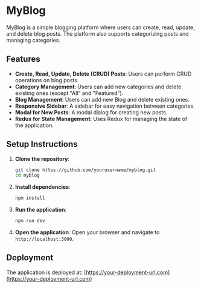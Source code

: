 # MyBlog

MyBlog is a simple blogging platform where users can create, read, update, and delete blog posts. The platform also supports categorizing posts and managing categories.

## Features

- **Create, Read, Update, Delete (CRUD) Posts**: Users can perform CRUD operations on blog posts.
- **Category Management**: Users can add new categories and delete existing ones (except "All" and "Featured").
- **Blog Management**: Users can add new Blog and delete existing ones.
- **Responsive Sidebar**: A sidebar for easy navigation between categories.
- **Modal for New Posts**: A modal dialog for creating new posts.
- **Redux for State Management**: Uses Redux for managing the state of the application.

## Setup Instructions

1. **Clone the repository**:
    ```bash
    git clone https://github.com/yourusername/myblog.git
    cd myblog
    ```

2. **Install dependencies**:
    ```bash
    npm install
    ```

3. **Run the application**:
    ```bash
    npm run dev
    ```

4. **Open the application**:
    Open your browser and navigate to `http://localhost:3000`.

## Deployment

The application is deployed at: [https://your-deployment-url.com](https://your-deployment-url.com)

